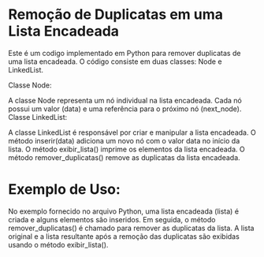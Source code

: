 # Remoção de Duplicatas em uma Lista Encadeada
Este é um codigo implementado em Python para remover duplicatas de uma lista encadeada. O código consiste em duas classes: Node e LinkedList.

Classe Node:

A classe Node representa um nó individual na lista encadeada. Cada nó possui um valor (data) e uma referência para o próximo nó (next_node).
Classe LinkedList:

A classe LinkedList é responsável por criar e manipular a lista encadeada.
O método inserir(data) adiciona um novo nó com o valor data no início da lista.
O método exibir_lista() imprime os elementos da lista encadeada.
O método remover_duplicatas() remove as duplicatas da lista encadeada.

# Exemplo de Uso:

No exemplo fornecido no arquivo Python, uma lista encadeada (lista) é criada e alguns elementos são inseridos.
Em seguida, o método remover_duplicatas() é chamado para remover as duplicatas da lista.
A lista original e a lista resultante após a remoção das duplicatas são exibidas usando o método exibir_lista().
